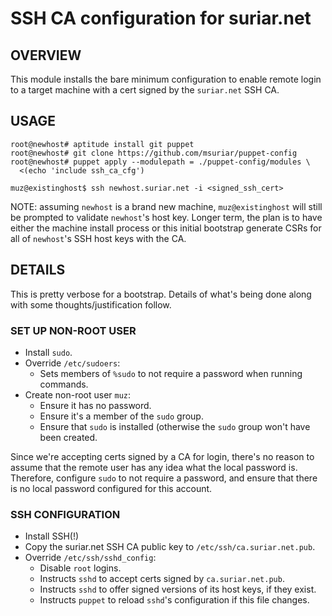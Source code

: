 # SSH CA configuration for suriar.net

## OVERVIEW
This module installs the bare minimum configuration to enable remote login to a
target machine with a cert signed by the `suriar.net` SSH CA.

## USAGE

    root@newhost# aptitude install git puppet
    root@newhost# git clone https://github.com/msuriar/puppet-config
    root@newhost# puppet apply --modulepath = ./puppet-config/modules \
      <(echo 'include ssh_ca_cfg')

    muz@existinghost$ ssh newhost.suriar.net -i <signed_ssh_cert>

NOTE: assuming `newhost` is a brand new machine, `muz@existinghost` will still be
prompted to validate `newhost`'s host key. Longer term, the plan is to have
either the machine install process or this initial bootstrap generate CSRs for
all of `newhost`'s SSH host keys with the CA.

## DETAILS

This is pretty verbose for a bootstrap. Details of what's being done along
with some thoughts/justification follow.

### SET UP NON-ROOT USER

- Install `sudo`.
- Override `/etc/sudoers`:
  - Sets members of `%sudo` to not require a password when running commands.
- Create non-root user `muz`:
  - Ensure it has no password.
  - Ensure it's a member of the `sudo` group.
  - Ensure that `sudo` is installed (otherwise the `sudo` group won't have been
    created.

Since we're accepting certs signed by a CA for login, there's no reason to
assume that the remote user has any idea what the local password is. Therefore,
configure `sudo` to not require a password, and ensure that there is no local
password configured for this account.

### SSH CONFIGURATION

- Install SSH(!)
- Copy the suriar.net SSH CA public key to `/etc/ssh/ca.suriar.net.pub`.
- Override `/etc/ssh/sshd_config`:
  - Disable `root` logins.
  - Instructs `sshd` to accept certs signed by `ca.suriar.net.pub`.
  - Instructs `sshd` to offer signed versions of its host keys, if they exist.
  - Instructs `puppet` to reload `sshd`'s configuration if this file changes.
